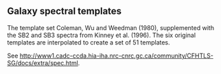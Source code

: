 ## Galaxy spectral templates

The template set Coleman, Wu and Weedman (1980), supplemented with the SB2 and SB3 spectra from Kinney et al. (1996). The six original templates are interpolated to create a set of 51 templates.

See http://www1.cadc-ccda.hia-iha.nrc-cnrc.gc.ca/community/CFHTLS-SG/docs/extra/spec.html.
